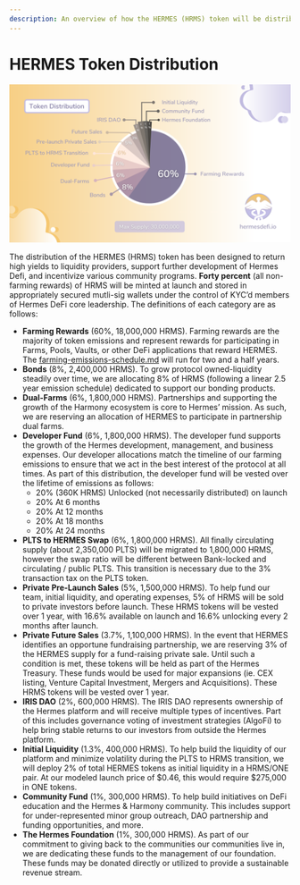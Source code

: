 ```yaml
---
description: An overview of how the HERMES (HRMS) token will be distributed.
---
```


# HERMES Token Distribution

![](<../.gitbook/assets/Token Distribution Chart.png>)

The distribution of the HERMES (HRMS) token has been designed to return high yields to liquidity providers, support further development of Hermes Defi, and incentivize various community programs. **Forty percent** (all non-farming rewards) of HRMS will be minted at launch and stored in appropriately secured mutli-sig wallets under the control of KYC’d members of Hermes DeFi core leadership. The definitions of each category are as follows:

* **Farming Rewards** (60%, 18,000,000 HRMS). Farming rewards are the majority of token emissions and represent rewards for participating in Farms, Pools, Vaults, or other DeFi applications that reward HERMES. The [farming-emissions-schedule.md](farming-emissions-schedule.md "mention") will run for two and a half years.
* **Bonds** (8%, 2,400,000 HRMS). To grow protocol owned-liquidity steadily over time, we are allocating 8% of HRMS (following a linear 2.5 year emission schedule) dedicated to support our bonding products.
* **Dual-Farms** (6%, 1,800,000 HRMS). Partnerships and supporting the growth of the Harmony ecosystem is core to Hermes’ mission. As such, we are reserving an allocation of HERMES to participate in partnership dual farms.
* **Developer Fund** (6%, 1,800,000 HRMS). The developer fund supports the growth of the Hermes development, management, and business expenses. Our developer allocations match the timeline of our farming emissions to ensure that we act in the best interest of the protocol at all times. As part of this distribution, the developer fund will be vested over the lifetime of emissions as follows:
  * 20% (360K HRMS) Unlocked (not necessarily distributed) on launch
  * 20% At 6 months
  * 20% At 12 months
  * 20% At 18 months
  * 20% At 24 months
* **PLTS to HERMES Swap** (6%, 1,800,000 HRMS). All finally circulating supply (about 2,350,000 PLTS) will be migrated to 1,800,000 HRMS, however the swap ratio will be different between Bank-locked and circulating / public PLTS. This transition is necessary due to the 3% transaction tax on the PLTS token.
* **Private Pre-Launch Sales** (5%, 1,500,000 HRMS). To help fund our team, initial liquidity, and operating expenses, 5% of HRMS will be sold to private investors before launch. These HRMS tokens will be vested over 1 year, with 16.6% available on launch and 16.6% unlocking every 2 months after launch.
* **Private Future Sales** (3.7%, 1,100,000 HRMS). In the event that HERMES identifies an opportune fundraising partnership, we are reserving 3% of the HERMES supply for a fund-raising private sale. Until such a condition is met, these tokens will be held as part of the Hermes Treasury. These funds would be used for major expansions (ie. CEX listing, Venture Capital Investment, Mergers and Acquisitions). These HRMS tokens will be vested over 1 year.
* **IRIS DAO** (2%, 600,000 HRMS). The IRIS DAO represents ownership of the Hermes platform and will receive multiple types of incentives. Part of this includes governance voting of investment strategies (AlgoFi) to help bring stable returns to our investors from outside the Hermes platform.
* **Initial Liquidity** (1.3%, 400,000 HRMS). To help build the liquidity of our platform and minimize volatility during the PLTS to HRMS transition, we will deploy 2% of total HERMES tokens as initial liquidity in a HRMS/ONE pair. At our modeled launch price of $0.46, this would require $275,000 in ONE tokens.
* **Community Fund** (1%, 300,000 HRMS). To help build initiatives on DeFi education and the Hermes & Harmony community. This includes support for under-represented minor group outreach, DAO partnership and funding opportunities, and more.
* **The Hermes Foundation** (1%, 300,000 HRMS). As part of our commitment to giving back to the communities our communities live in, we are dedicating these funds to the management of our foundation. These funds may be donated directly or utilized to provide a sustainable revenue stream.
